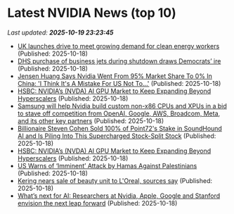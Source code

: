 # Latest NVIDIA News (top 10)
_Last updated: **2025-10-19 23:23:45**_

- [UK launches drive to meet growing demand for clean energy workers](https://biztoc.com/x/82a6b777709612ef) (Published: 2025-10-18)
- [DHS purchase of business jets during shutdown draws Democrats’ ire](https://biztoc.com/x/a02ce15360e4ada6) (Published: 2025-10-18)
- [Jensen Huang Says Nvidia Went From 95% Market Share To 0% In China: 'I Think It's A Mistake For US Not To...'](https://biztoc.com/x/a33fb65689b9c935) (Published: 2025-10-18)
- [HSBC: NVIDIA’s (NVDA) AI GPU Market to Keep Expanding Beyond Hyperscalers](https://biztoc.com/x/b56b0a6703699971) (Published: 2025-10-18)
- [Samsung will help Nvidia build custom non-x86 CPUs and XPUs in a bid to stave off competition from OpenAI, Google, AWS, Broadcom, Meta, and its other key partners](https://www.techradar.com/pro/samsung-will-help-nvidia-build-custom-non-x86-cpu-and-xpu-in-a-bid-to-stave-off-competition-from-openai-google-aws-broadcom-meta-and-its-other-key-partners) (Published: 2025-10-18)
- [Billionaire Steven Cohen Sold 100% of Point72's Stake in SoundHound AI and Is Piling Into This Supercharged Stock-Split Stock](https://biztoc.com/x/449915250d98fe05) (Published: 2025-10-18)
- [HSBC: NVIDIA’s (NVDA) AI GPU Market to Keep Expanding Beyond Hyperscalers](https://finance.yahoo.com/news/hsbc-nvidia-nvda-ai-gpu-223106827.html) (Published: 2025-10-18)
- [US Warns of ‘Imminent’ Attack by Hamas Against Palestinians](https://biztoc.com/x/f388f79391dadef6) (Published: 2025-10-18)
- [Kering nears sale of beauty unit to L'Oreal, sources say](https://biztoc.com/x/b14def64fdd1c834) (Published: 2025-10-18)
- [What’s next for AI: Researchers at Nvidia, Apple, Google and Stanford envision the next leap forward](https://siliconangle.com/2025/10/18/whats-next-ai-researchers-nvidia-apple-google-stanford-envision-next-leap-forward/) (Published: 2025-10-18)
